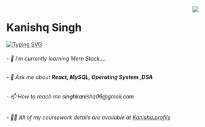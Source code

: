 <img align="right" src="https://visitor-badge.laobi.icu/badge?page_id=KanishqSingh.KanishqSingh" />

<h1>Kanishq Singh</h1>

<a href="https://git.io/typing-svg"><img src="https://readme-typing-svg.demolab.com?font=Fira+Code&pause=500&multiline=true&width=435&lines=Hello+Fellas!+Welcome+to+My+Profile" alt="Typing SVG" /></a>


<h6>- 🌱 I’m currently learning Mern Stack....</h6>
<h6>- 💬 Ask me about <b>React, MySQL, Operating System ,DSA</b></h6>
<h6>- 📫 How to reach me singhkanishq06@gmail.com</h6>
<h6>- 👨‍💻 All of my coursework details are available at <a href="kanishq-portfolio.vercel.app"
>Kanishq.profile</a></h6>



